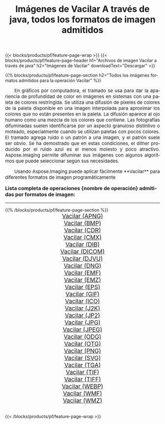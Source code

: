 ﻿---
title: Imágenes de Vacilar A través de java, todos los formatos de imagen admitidos 
weight: 3920
url: /es/java/dither/ 
lang: es
langdirlevel: 2
locales: zh-hans,ja,it,ru,de,es,fr,nl,id,lt,pl,pt,vi,tr,ko,zh-hant,ar,hi,th,sv,cs,uk,he
description: Usando Aspose.Imaging puede fácilmente Vacilar imágenes a través de java
---

{{< blocks/products/pf/feature-page-wrap >}}
{{< blocks/products/pf/feature-page-header h1="Archivos de imagen Vacilar a través de java" h2="Imágenes de Vacilar" downloadText="Descargar" >}}


{{% blocks/products/pf/feature-page-section  h2="Todos los imágenes formatos admitidos para la operación Vacilar" %}}
<p align="justify" style="text-indent:2em;font-size:15px;">
En gráficos por computadora, el tramado se usa para dar la apariencia de profundidad de color en imágenes en sistemas con una paleta de colores restringida. Se utiliza una difusión de píxeles de colores de la paleta disponible en una imagen interpolada para aproximar los colores que no están presentes en la paleta. La difusión aparece al ojo humano como una mezcla de los colores que contiene. Las fotografías difuminadas suelen identificarse por un aspecto granuloso distintivo o moteado, especialmente cuando se utilizan paletas con pocos colores. El tramado agrega ruido o un patrón a una imagen, y el patrón suele ser obvio. Se ha demostrado que en estas condiciones, el dither producido por el ruido azul es el menos molesto y poco atractivo. Aspose.Imaging permite difuminar sus imágenes con algunos algoritmos que puede seleccionar según sus necesidades.
</p>
<p align="justify" style="text-indent:2em;font-size:15px;">
Usando Aspose.Imaging puede aplicar fácilmente **Vacilar** para diferentes formatos de imagen programáticamente
</p>
<h3 style="margin-top:16px;">
Lista completa de operaciones {nombre de operación} admitidas por formatos de imagen:
</h3>
<hr/>
{{% /blocks/products/pf/feature-page-section %}}
<div class="container-fluid productfamilypage bg-gray">
    <div class="convertypes bg-gray agp-content section">
        <div class="container">
		<div class="row other-converters" style="gap: 10px;font-size: 19px;text-align:center;">
		    <div class='col-md-3 other-converter remove-lp remove-rp'><a href="/imaging/es/java/dither/apng/" style="padding:15px;">Vacilar (APNG)</a></div><div class='col-md-3 other-converter remove-lp remove-rp'><a href="/imaging/es/java/dither/bmp/" style="padding:15px;">Vacilar (BMP)</a></div><div class='col-md-3 other-converter remove-lp remove-rp'><a href="/imaging/es/java/dither/cdr/" style="padding:15px;">Vacilar (CDR)</a></div><div class='col-md-3 other-converter remove-lp remove-rp'><a href="/imaging/es/java/dither/cmx/" style="padding:15px;">Vacilar (CMX)</a></div><div class='col-md-3 other-converter remove-lp remove-rp'><a href="/imaging/es/java/dither/dib/" style="padding:15px;">Vacilar (DIB)</a></div><div class='col-md-3 other-converter remove-lp remove-rp'><a href="/imaging/es/java/dither/dicom/" style="padding:15px;">Vacilar (DICOM)</a></div><div class='col-md-3 other-converter remove-lp remove-rp'><a href="/imaging/es/java/dither/djvu/" style="padding:15px;">Vacilar (DJVU)</a></div><div class='col-md-3 other-converter remove-lp remove-rp'><a href="/imaging/es/java/dither/dng/" style="padding:15px;">Vacilar (DNG)</a></div><div class='col-md-3 other-converter remove-lp remove-rp'><a href="/imaging/es/java/dither/emf/" style="padding:15px;">Vacilar (EMF)</a></div><div class='col-md-3 other-converter remove-lp remove-rp'><a href="/imaging/es/java/dither/emz/" style="padding:15px;">Vacilar (EMZ)</a></div><div class='col-md-3 other-converter remove-lp remove-rp'><a href="/imaging/es/java/dither/eps/" style="padding:15px;">Vacilar (EPS)</a></div><div class='col-md-3 other-converter remove-lp remove-rp'><a href="/imaging/es/java/dither/gif/" style="padding:15px;">Vacilar (GIF)</a></div><div class='col-md-3 other-converter remove-lp remove-rp'><a href="/imaging/es/java/dither/ico/" style="padding:15px;">Vacilar (ICO)</a></div><div class='col-md-3 other-converter remove-lp remove-rp'><a href="/imaging/es/java/dither/j2k/" style="padding:15px;">Vacilar (J2K)</a></div><div class='col-md-3 other-converter remove-lp remove-rp'><a href="/imaging/es/java/dither/jp2/" style="padding:15px;">Vacilar (JP2)</a></div><div class='col-md-3 other-converter remove-lp remove-rp'><a href="/imaging/es/java/dither/jpg/" style="padding:15px;">Vacilar (JPG)</a></div><div class='col-md-3 other-converter remove-lp remove-rp'><a href="/imaging/es/java/dither/jpeg/" style="padding:15px;">Vacilar (JPEG)</a></div><div class='col-md-3 other-converter remove-lp remove-rp'><a href="/imaging/es/java/dither/odg/" style="padding:15px;">Vacilar (ODG)</a></div><div class='col-md-3 other-converter remove-lp remove-rp'><a href="/imaging/es/java/dither/otg/" style="padding:15px;">Vacilar (OTG)</a></div><div class='col-md-3 other-converter remove-lp remove-rp'><a href="/imaging/es/java/dither/png/" style="padding:15px;">Vacilar (PNG)</a></div><div class='col-md-3 other-converter remove-lp remove-rp'><a href="/imaging/es/java/dither/svg/" style="padding:15px;">Vacilar (SVG)</a></div><div class='col-md-3 other-converter remove-lp remove-rp'><a href="/imaging/es/java/dither/tga/" style="padding:15px;">Vacilar (TGA)</a></div><div class='col-md-3 other-converter remove-lp remove-rp'><a href="/imaging/es/java/dither/tif/" style="padding:15px;">Vacilar (TIF)</a></div><div class='col-md-3 other-converter remove-lp remove-rp'><a href="/imaging/es/java/dither/tiff/" style="padding:15px;">Vacilar (TIFF)</a></div><div class='col-md-3 other-converter remove-lp remove-rp'><a href="/imaging/es/java/dither/webp/" style="padding:15px;">Vacilar (WEBP)</a></div><div class='col-md-3 other-converter remove-lp remove-rp'><a href="/imaging/es/java/dither/wmf/" style="padding:15px;">Vacilar (WMF)</a></div><div class='col-md-3 other-converter remove-lp remove-rp'><a href="/imaging/es/java/dither/wmz/" style="padding:15px;">Vacilar (WMZ)</a></div>
                </div>
        </div>
    </div>
</div>
<br/>

{{< /blocks/products/pf/feature-page-wrap >}}
